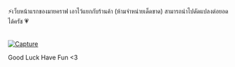 ⚡เว็บหน้าแรกของมายคราฟ เอาไว้แยกกับร้านค้า (ห้ามจำหน่ายเด็ดขาด) สามารถนำไปดัดแปลงต่อยอดได้ครัช 💗
<br>
<br>
<br>
<a href="https://ibb.co/R0FvCnq"><img src="https://i.ibb.co/VS1jvys/Capture.png" alt="Capture" border="0"></a>

Good Luck Have Fun <3